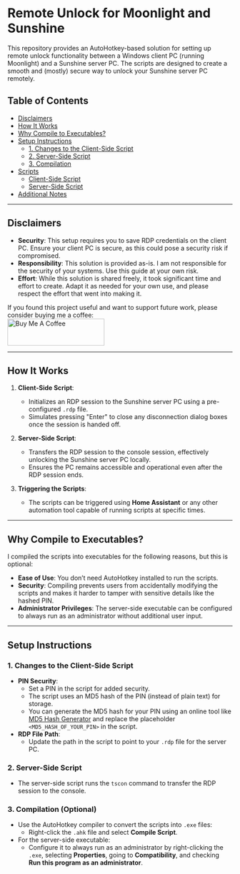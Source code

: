 # **Remote Unlock for Moonlight and Sunshine**

This repository provides an AutoHotkey-based solution for setting up remote unlock functionality between a Windows client PC (running Moonlight) and a Sunshine server PC. The scripts are designed to create a smooth and (mostly) secure way to unlock your Sunshine server PC remotely.

## **Table of Contents**
- [Disclaimers](#disclaimers)
- [How It Works](#how-it-works)
- [Why Compile to Executables?](#why-compile-to-executables)
- [Setup Instructions](#setup-instructions)
  - [1. Changes to the Client-Side Script](#1-changes-to-the-client-side-script)
  - [2. Server-Side Script](#2-server-side-script)
  - [3. Compilation](#3-compilation)
- [Scripts](#scripts)
  - [Client-Side Script](#client-side-script-client_scriptahk)
  - [Server-Side Script](#server-side-script-server_scriptahk)
- [Additional Notes](#additional-notes)

---

## **Disclaimers**

- **Security**: This setup requires you to save RDP credentials on the client PC. Ensure your client PC is secure, as this could pose a security risk if compromised.
- **Responsibility**: This solution is provided as-is. I am not responsible for the security of your systems. Use this guide at your own risk.
- **Effort**: While this solution is shared freely, it took significant time and effort to create. Adapt it as needed for your own use, and please respect the effort that went into making it.

If you found this project useful and want to support future work, please consider buying me a coffee:  
<a href="https://www.buymeacoffee.com/anthonymkz" target="_blank"><img src="https://cdn.buymeacoffee.com/buttons/v2/default-yellow.png" alt="Buy Me A Coffee" style="height: 60px !important;width: 217px !important;" ></a>

---

## **How It Works**

1. **Client-Side Script**:  
   - Initializes an RDP session to the Sunshine server PC using a pre-configured `.rdp` file.  
   - Simulates pressing "Enter" to close any disconnection dialog boxes once the session is handed off.

2. **Server-Side Script**:  
   - Transfers the RDP session to the console session, effectively unlocking the Sunshine server PC locally.  
   - Ensures the PC remains accessible and operational even after the RDP session ends.

3. **Triggering the Scripts**:  
   - The scripts can be triggered using **Home Assistant** or any other automation tool capable of running scripts at specific times.

---

## **Why Compile to Executables?**

I compiled the scripts into executables for the following reasons, but this is optional:
- **Ease of Use**: You don’t need AutoHotkey installed to run the scripts.
- **Security**: Compiling prevents users from accidentally modifying the scripts and makes it harder to tamper with sensitive details like the hashed PIN.
- **Administrator Privileges**: The server-side executable can be configured to always run as an administrator without additional user input.

---

## **Setup Instructions**

### **1. Changes to the Client-Side Script**
- **PIN Security**:  
  - Set a PIN in the script for added security.  
  - The script uses an MD5 hash of the PIN (instead of plain text) for storage.  
  - You can generate the MD5 hash for your PIN using an online tool like [MD5 Hash Generator](https://www.md5hashgenerator.com/) and replace the placeholder `<MD5_HASH_OF_YOUR_PIN>` in the script.
- **RDP File Path**:  
  - Update the path in the script to point to your `.rdp` file for the server PC.

### **2. Server-Side Script**
- The server-side script runs the `tscon` command to transfer the RDP session to the console.

### **3. Compilation** (Optional)
- Use the AutoHotkey compiler to convert the scripts into `.exe` files:
  - Right-click the `.ahk` file and select **Compile Script**.
- For the server-side executable:
  - Configure it to always run as an administrator by right-clicking the `.exe`, selecting **Properties**, going to **Compatibility**, and checking **Run this program as an administrator**.
